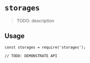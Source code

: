 # `storages`

> TODO: description

## Usage

```
const storages = require('storages');

// TODO: DEMONSTRATE API
```
